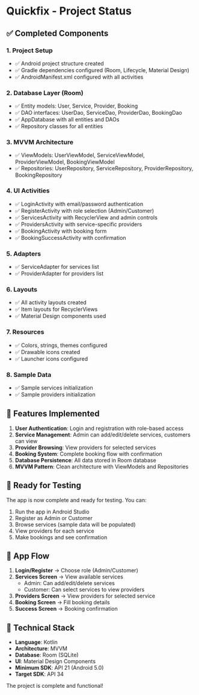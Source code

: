 # Quickfix - Project Status

## ✅ Completed Components

### 1. Project Setup
- ✅ Android project structure created
- ✅ Gradle dependencies configured (Room, Lifecycle, Material Design)
- ✅ AndroidManifest.xml configured with all activities

### 2. Database Layer (Room)
- ✅ Entity models: User, Service, Provider, Booking
- ✅ DAO interfaces: UserDao, ServiceDao, ProviderDao, BookingDao
- ✅ AppDatabase with all entities and DAOs
- ✅ Repository classes for all entities

### 3. MVVM Architecture
- ✅ ViewModels: UserViewModel, ServiceViewModel, ProviderViewModel, BookingViewModel
- ✅ Repositories: UserRepository, ServiceRepository, ProviderRepository, BookingRepository

### 4. UI Activities
- ✅ LoginActivity with email/password authentication
- ✅ RegisterActivity with role selection (Admin/Customer)
- ✅ ServicesActivity with RecyclerView and admin controls
- ✅ ProvidersActivity with service-specific providers
- ✅ BookingActivity with booking form
- ✅ BookingSuccessActivity with confirmation

### 5. Adapters
- ✅ ServiceAdapter for services list
- ✅ ProviderAdapter for providers list

### 6. Layouts
- ✅ All activity layouts created
- ✅ Item layouts for RecyclerViews
- ✅ Material Design components used

### 7. Resources
- ✅ Colors, strings, themes configured
- ✅ Drawable icons created
- ✅ Launcher icons configured

### 8. Sample Data
- ✅ Sample services initialization
- ✅ Sample providers initialization

## 🔧 Features Implemented

1. **User Authentication**: Login and registration with role-based access
2. **Service Management**: Admin can add/edit/delete services, customers can view
3. **Provider Browsing**: View providers for selected services
4. **Booking System**: Complete booking flow with confirmation
5. **Database Persistence**: All data stored in Room database
6. **MVVM Pattern**: Clean architecture with ViewModels and Repositories

## 🚀 Ready for Testing

The app is now complete and ready for testing. You can:

1. Run the app in Android Studio
2. Register as Admin or Customer
3. Browse services (sample data will be populated)
4. View providers for each service
5. Make bookings and see confirmation

## 📱 App Flow

1. **Login/Register** → Choose role (Admin/Customer)
2. **Services Screen** → View available services
   - Admin: Can add/edit/delete services
   - Customer: Can select services to view providers
3. **Providers Screen** → View providers for selected service
4. **Booking Screen** → Fill booking details
5. **Success Screen** → Booking confirmation

## 🔧 Technical Stack

- **Language**: Kotlin
- **Architecture**: MVVM
- **Database**: Room (SQLite)
- **UI**: Material Design Components
- **Minimum SDK**: API 21 (Android 5.0)
- **Target SDK**: API 34

The project is complete and functional!